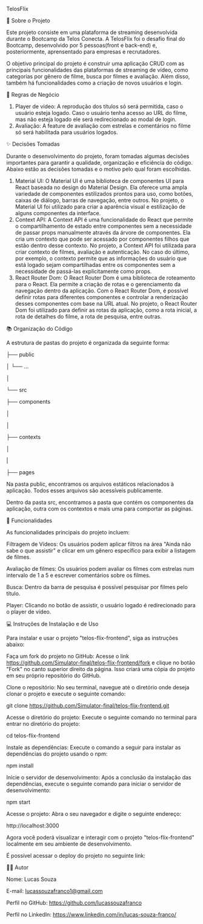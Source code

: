TelosFlix



📑 Sobre o Projeto

Este projeto consiste em uma plataforma de streaming desenvolvida durante o Bootcamp da Telos Conecta. A TelosFlix foi o desafio final do Bootcamp, desenvolvido por 5 pessoas(front e back-end) e, posteriormente, aprensentado para empresas e recrutadores. 

O objetivo principal do projeto é construir uma aplicação CRUD com as principais funcionalidades das plataformas de streaming de vídeo, como categorias por gênero de filme, busca por filmes e avaliação. Além disso, também há funcionalidades como a criação de novos usuários e login.



💼 Regras de Negócio

1. Player de vídeo:
   A reprodução dos títulos só será permitida, caso o usuário esteja logado. Caso o usuário tenha acesso ao URL do filme, mas não esteja logado ele será redirecionado ao modal de login. 
2. Avaliação:
   A feature de avaliação com estrelas e comentários no filme só será habilitada para usuários logados.



✨ Decisões Tomadas

Durante o desenvolvimento do projeto, foram tomadas algumas decisões importantes para garantir a qualidade, organização e eficiência do código. Abaixo estão as decisões tomadas e o motivo pelo qual foram escolhidas.

1. Material UI:
   O Material UI é uma biblioteca de componentes UI para React baseada no design do Material Design. Ela oferece uma ampla variedade de componentes estilizados prontos para uso, como botões, caixas de diálogo, barras de navegação, entre outros. No projeto, o Material UI foi utilizado para criar a aparência visual e estilização de alguns componentes da interface.
2. Context API:
   A Context API é uma funcionalidade do React que permite o compartilhamento de estado entre componentes sem a necessidade de passar props manualmente através da árvore de componentes. Ela cria um contexto que pode ser acessado por componentes filhos que estão dentro desse contexto. No projeto, a Context API foi utilizada para criar contexto de filmes, avaliação e autenticação. No caso do último, por exemplo, o contexto permite que as informações do usuário que está logado sejam compartilhadas entre os componentes sem a necessidade de passá-las explicitamente como props.
3. React Router Dom:
   O React Router Dom é uma biblioteca de roteamento para o React. Ela permite a criação de rotas e o gerenciamento da navegação dentro da aplicação. Com o React Router Dom, é possível definir rotas para diferentes componentes e controlar a renderização desses componentes com base na URL atual. No projeto, o React Router Dom foi utilizado para definir as rotas da aplicação, como a rota inicial, a rota de detalhes do filme, a rota de pesquisa, entre outras.



📚 Organização do Código

A estrutura de pastas do projeto é organizada da seguinte forma:

├── public

│   └── ...

│

└── src

   ├── components

   │   

   │   

   ├── contexts

   │

   |

   ├── pages

Na pasta public, encontramos os arquivos estáticos relacionados à aplicação. Todos esses arquivos são acessíveis publicamente.

Dentro da pasta src, encontramos a pasta que contém os componentes da aplicação, outra com os contextos e mais uma para comportar as páginas.



🎯 Funcionalidades

As funcionalidades principais do projeto incluem:

Filtragem de Vídeos: Os usuários podem aplicar filtros na área "Ainda não sabe o que assistir" e clicar em um gênero específico para exibir a listagem de filmes. 

Avaliação de filmes: Os usuários podem avaliar os filmes com estrelas num intervalo de 1 a 5 e escrever comentários sobre os filmes. 

Busca: Dentro da barra de pesquisa é possível pesquisar por filmes pelo título. 

Player: Clicando no botão de assistir, o usuário logado é redirecionado para o player de vídeo. 



💻 Instruções de Instalação e de Uso

Para instalar e usar o projeto "telos-flix-frontend", siga as instruções abaixo:

Faça um fork do projeto no GitHub: Acesse o link https://github.com/Simulator-final/telos-flix-frontend/fork e clique no botão "Fork" no canto superior direito da página. Isso criará uma cópia do projeto em seu próprio repositório do GitHub.

Clone o repositório: No seu terminal, navegue até o diretório onde deseja clonar o projeto e execute o seguinte comando:

git clone https://github.com/Simulator-final/telos-flix-frontend.git

Acesse o diretório do projeto: Execute o seguinte comando no terminal para entrar no diretório do projeto:

cd telos-flix-frontend

Instale as dependências: Execute o comando a seguir para instalar as dependências do projeto usando o npm:

npm install

Inicie o servidor de desenvolvimento: Após a conclusão da instalação das dependências, execute o seguinte comando para iniciar o servidor de desenvolvimento:

npm start

Acesse o projeto: Abra o seu navegador e digite o seguinte endereço:

http://localhost:3000

Agora você poderá visualizar e interagir com o projeto "telos-flix-frontend" localmente em seu ambiente de desenvolvimento.

É possível acessar o deploy do projeto no seguinte link: 




🤴🏾 Autor

Nome: Lucas Souza

E-mail: lucassouzafranco1@gmail.com

Perfil no GitHub: https://github.com/lucassouzafranco

Perfil no LinkedIn: https://www.linkedin.com/in/lucas-souza-franco/
